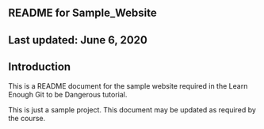 README for Sample_Website
-------------------------

Last updated: June 6, 2020
--------------------------

Introduction
------------

This is a README document for the sample website required
in the Learn Enough Git to be Dangerous tutorial.

This is just a sample project. This document may be updated
as required by the course.
